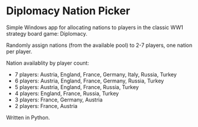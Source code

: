 # Diplomacy Nation Picker

Simple Windows app for allocating nations to players in the classic WW1 strategy board game: Diplomacy.

Randomly assign nations (from the available pool) to 2-7 players, one nation per player.

Nation availablity by player count:

- 7 players: Austria, England, France, Germany, Italy, Russia, Turkey
- 6 players: Austria, England, France, Germany, Russia, Turkey
- 5 players: Austria, England, France, Russia, Turkey
- 4 players: England, France, Russia, Turkey
- 3 players: France, Germany, Austria
- 2 players: France, Austria

Written in Python.
